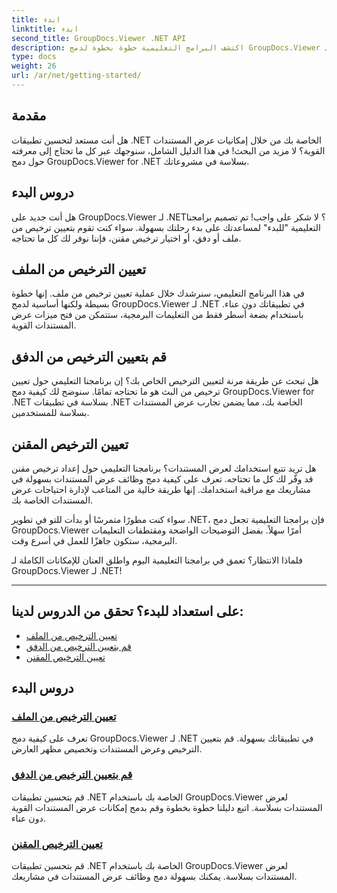 ```yaml
---
title: ابدء
linktitle: ابدء
second_title: GroupDocs.Viewer .NET API
description: اكتشف البرامج التعليمية خطوة بخطوة لدمج GroupDocs.Viewer لـ .NET بسلاسة في تطبيقاتك. تعلم كيفية تعيين التراخيص وتخصيص مظهر المشاهد.
type: docs
weight: 26
url: /ar/net/getting-started/
---
```


## مقدمة

هل أنت مستعد لتحسين تطبيقات .NET الخاصة بك من خلال إمكانيات عرض المستندات القوية؟ لا مزيد من البحث! في هذا الدليل الشامل، سنوجهك عبر كل ما تحتاج إلى معرفته حول دمج GroupDocs.Viewer for .NET بسلاسة في مشروعاتك.

## دروس البدء

هل أنت جديد على GroupDocs.Viewer لـ .NET؟ لا شكر على واجب! تم تصميم برامجنا التعليمية "للبدء" لمساعدتك على بدء رحلتك بسهولة. سواء كنت تقوم بتعيين ترخيص من ملف أو دفق، أو اختيار ترخيص مقنن، فإننا نوفر لك كل ما تحتاجه.

## تعيين الترخيص من الملف

في هذا البرنامج التعليمي، سنرشدك خلال عملية تعيين ترخيص من ملف. إنها خطوة بسيطة ولكنها أساسية لدمج GroupDocs.Viewer لـ .NET في تطبيقاتك دون عناء. باستخدام بضعة أسطر فقط من التعليمات البرمجية، ستتمكن من فتح ميزات عرض المستندات القوية.

## قم بتعيين الترخيص من الدفق

هل تبحث عن طريقة مرنة لتعيين الترخيص الخاص بك؟ إن برنامجنا التعليمي حول تعيين ترخيص من البث هو ما تحتاجه تمامًا. سنوضح لك كيفية دمج GroupDocs.Viewer for .NET بسلاسة في تطبيقات .NET الخاصة بك، مما يضمن تجارب عرض المستندات بسلاسة للمستخدمين.

## تعيين الترخيص المقنن

هل تريد تتبع استخدامك لعرض المستندات؟ برنامجنا التعليمي حول إعداد ترخيص مقنن قد وفّر لك كل ما تحتاجه. تعرف على كيفية دمج وظائف عرض المستندات بسهولة في مشاريعك مع مراقبة استخدامك. إنها طريقة خالية من المتاعب لإدارة احتياجات عرض المستندات الخاصة بك.

سواء كنت مطورًا متمرسًا أو بدأت للتو في تطوير .NET، فإن برامجنا التعليمية تجعل دمج GroupDocs.Viewer أمرًا سهلاً. بفضل التوضيحات الواضحة ومقتطفات التعليمات البرمجية، ستكون جاهزًا للعمل في أسرع وقت.

فلماذا الانتظار؟ تعمق في برامجنا التعليمية اليوم واطلق العنان للإمكانات الكاملة لـ GroupDocs.Viewer لـ .NET!

---

## على استعداد للبدء؟ تحقق من الدروس لدينا:

- [تعيين الترخيص من الملف](./set-license-from-file/)
- [قم بتعيين الترخيص من الدفق](./set-license-from-stream/)
- [تعيين الترخيص المقنن](./set-metered-license/)

## دروس البدء
### [تعيين الترخيص من الملف](./set-license-from-file/)
تعرف على كيفية دمج GroupDocs.Viewer لـ .NET في تطبيقاتك بسهولة. قم بتعيين الترخيص وعرض المستندات وتخصيص مظهر العارض.
### [قم بتعيين الترخيص من الدفق](./set-license-from-stream/)
قم بتحسين تطبيقات .NET الخاصة بك باستخدام GroupDocs.Viewer لعرض المستندات بسلاسة. اتبع دليلنا خطوة بخطوة وقم بدمج إمكانات عرض المستندات القوية دون عناء.
### [تعيين الترخيص المقنن](./set-metered-license/)
قم بتحسين تطبيقات .NET الخاصة بك باستخدام GroupDocs.Viewer لعرض المستندات بسلاسة. يمكنك بسهولة دمج وظائف عرض المستندات في مشاريعك.